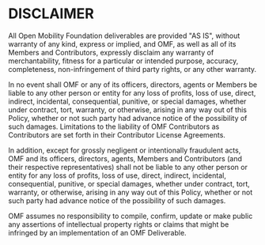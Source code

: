 # DISCLAIMER

All Open Mobility Foundation deliverables are provided "AS IS", without warranty of any kind, express or implied, and OMF, as well as all of its Members and Contributors, expressly disclaim any warranty of merchantability, fitness for a particular or intended purpose, accuracy, completeness, non-infringement of third party rights, or any other warranty. 

In no event shall OMF or any of its officers, directors, agents or Members be liable to any other person or entity for any loss of profits, loss of use, direct, indirect, incidental, consequential, punitive, or special damages, whether under contract, tort, warranty, or otherwise, arising in any way out of this Policy, whether or not such party had advance notice of the possibility of such damages.  Limitations to the liability of OMF Contributors as Contributors are set forth in their Contributor License Agreements. 

In addition, except for grossly negligent or intentionally fraudulent acts, OMF and its officers, directors, agents, Members and Contributors (and their respective representatives) shall not be liable to any other person or entity for any loss of profits, loss of use, direct, indirect, incidental, consequential, punitive, or special damages, whether under contract, tort, warranty, or otherwise, arising in any way out of this Policy, whether or not such party had advance notice of the possibility of such damages. 

OMF assumes no responsibility to compile, confirm, update or make public any assertions of intellectual property rights or claims that might be infringed by an implementation of an OMF Deliverable.
